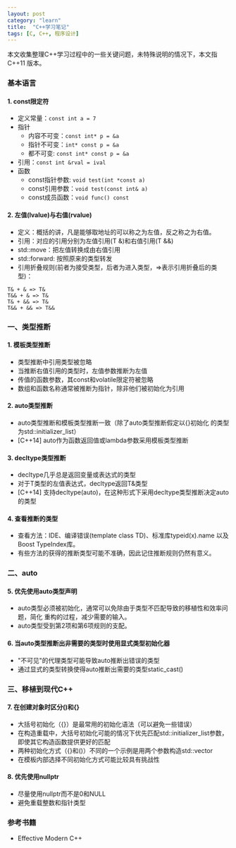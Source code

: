 ```yaml
---
layout: post
category: "learn"
title:  "C++学习笔记"
tags: [C, C++, 程序设计]
---
```


本文收集整理C++学习过程中的一些关键问题，未特殊说明的情况下，本文指C++11
版本。

### 基本语言

#### 1. const限定符
* 定义常量：`const int a = 7`
* 指针
  * 内容不可变：`const int* p = &a`
  * 指针不可变：`int* const p = &a`
  * 都不可变: `const int* const p = &a`
* 引用：`const int &rval = ival`
* 函数
  * const指针参数: `void test(int *const a)`
  * const引用参数：`void test(const int& a)`
  * const成员函数：`void func() const`

#### 2. 左值(lvalue)与右值(rvalue)
* 定义：概括的讲，凡是能够取地址的可以称之为左值，反之称之为右值。
* 引用：对应的引用分别为左值引用(T &)和右值引用(T &&)
* std::move：把左值转换成由右值引用
* std::forward: 按照原来的类型转发
* 引用折叠规则(前者为接受类型，后者为进入类型，=>表示引用折叠后的类型)：
```
T& + & => T&
T&& + & => T&
T& + && => T&
T&& + && => T&&
```

### 一、类型推断
#### 1. 模板类型推断
* 类型推断中引用类型被忽略
* 当推断右值引用的类型时，左值参数推断为左值
* 传值的函数参数，其const和volatile限定符被忽略
* 数组和函数名称通常被推断为指针，除非他们被初始化为引用

#### 2. auto类型推断
* auto类型推断和模板类型推断一致（除了auto类型推断假定以{}初始化
的类型为std::initializer_list<T>）
* [C++14] auto作为函数返回值或lambda参数采用模板类型推断

#### 3. decltype类型推断
* decltype几乎总是返回变量或表达式的类型
* 对于T类型的左值表达式，decltype返回T&类型
* [C++14] 支持decltype(auto)，在这种形式下采用decltype类型推断决定auto的类型

#### 4. 查看推断的类型
* 查看方法：IDE、编译错误(template<typename T> class TD)、标准库typeid(x).name
以及Boost TypeIndex库。
* 有些方法的获得的推断类型可能不准确，因此记住推断规则仍然有意义。

### 二、auto

#### 5. 优先使用auto类型声明

* auto类型必须被初始化，通常可以免除由于类型不匹配导致的移植性和效率问题，简化
重构的过程，减少需要的输入。
* auto类型受到第2项和第6项规则的支配。

#### 6. 当auto类型推断出非需要的类型时使用显式类型初始化器

* "不可见"的代理类型可能导致auto推断出错误的类型
* 通过显式的类型转换使得auto推断出需要的类型static_cast<type>()

### 三、移植到现代C++

#### 7. 在创建对象时区分()和{}

* 大括号初始化（{}）是最常用的初始化语法（可以避免一些错误）
* 在构造重载中，大括号初始化可能的情况下优先匹配std::initializer_list参数，
即使其它构造函数提供更好的匹配
* 两种初始化方式（{}和()）不同的一个示例是用两个参数构造std::vector
* 在模板内部选择不同初始化方式可能比较具有挑战性

#### 8. 优先使用nullptr

* 尽量使用nullptr而不是0和NULL
* 避免重载整数和指针类型

### 参考书籍
* Effective Modern C++
